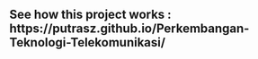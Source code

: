 <h2>See how this project works : https://putrasz.github.io/Perkembangan-Teknologi-Telekomunikasi/</h2>
